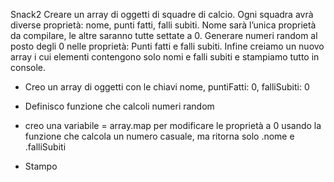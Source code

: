 Snack2
Creare un array di oggetti di squadre di calcio. Ogni squadra avrà diverse proprietà: nome, punti fatti, falli subiti.
Nome sarà l’unica proprietà da compilare, le altre saranno tutte settate a 0.
Generare numeri random al posto degli 0 nelle proprietà:
Punti fatti e falli subiti.
Infine  creiamo un nuovo array i cui elementi contengono solo nomi e falli subiti e stampiamo tutto in console.

- Creo un array di oggetti con le chiavi nome, puntiFatti: 0, falliSubiti: 0

- Definisco funzione che calcoli numeri random

- creo una variabile = array.map per modificare le proprietà a 0 usando la funzione che calcola un numero casuale, ma ritorna solo .nome e .falliSubiti

- Stampo